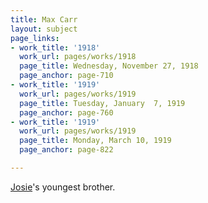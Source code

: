 ```yaml
---
title: Max Carr
layout: subject
page_links:
- work_title: '1918'
  work_url: pages/works/1918
  page_title: Wednesday, November 27, 1918
  page_anchor: page-710
- work_title: '1919'
  work_url: pages/works/1919
  page_title: Tuesday, January  7, 1919
  page_anchor: page-760
- work_title: '1919'
  work_url: pages/works/1919
  page_title: Monday, March 10, 1919
  page_anchor: page-822

---
```

<p><a href='../subjects/1627' title='Sally Joseph Carr Brumfield'>Josie</a>'s youngest brother.</p>
